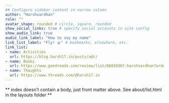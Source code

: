 ```yaml
---
## Configure sidebar content in narrow column
author: "Harshvardhan"
role: ""
avatar_shape: rounded # circle, square, rounded
show_social_links: true # specify social accounts in site config
show_audio_link: true
audio_link_label: "How to say my name"
link_list_label: "Fly! 🛸" # bookmarks, elsewhere, etc.
link_list:
- name: Activities
  url: https://blog.harsh17.in/posts/adr/
- name: Books
  url: https://www.goodreads.com/review/list/66858367-harshvardhan?order=d&shelf=read&sort=date_read
- name: Thoughts
  url: https://www.threads.com/@harsh17.in
---
```


** index doesn't contain a body, just front matter above.
See about/list.html in the layouts folder **
